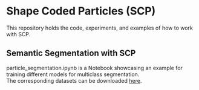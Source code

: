 # Shape Coded Particles (SCP)
This repository holds the code, experiments, and examples of how to work with SCP.  

## Semantic Segmentation with SCP  
particle_segmentation.ipynb is a Notebook showcasing an example for training different models for multiclass segmentation.  
The corresponding datasets can be downloaded [here](https://drive.google.com/file/d/1IdNliHuYhy35FoiNLBzOWP3JlsupTaol/view?usp=share_link).  

